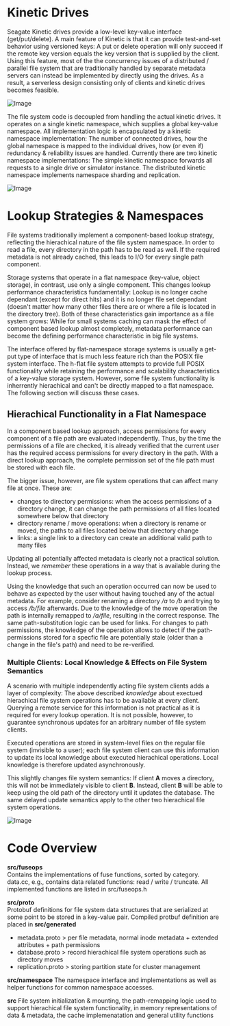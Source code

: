 # Kinetic Drives

Seagate Kinetic drives provide a low-level key-value interface (get/put/delete). A main feature of Kinetic is that it can provide test-and-set behavior using versioned keys: A put or delete operation will only succeed if the remote key version equals the key version that is supplied by the client. Using this feature, most of the the concurrency issues of a distributed / parallel file system that are traditionally handled by separate metadata servers can instead be implemented by directly using the drives. As a result, a serverless design consisting only of clients and kinetic drives becomes feasible. 

![Image](../../wiki/distributed-fs.png?raw=true)

The file system code is decoupled from handling the actual kinetic drives. It operates on a single kinetic namespace, which supplies a global key-value namespace. All implementation logic is encapsulated by a kinetic namespace implementation: The number of connected drives, how the global namespace is mapped to the individual drives, how (or even if) redundancy & reliability issues are handled. Currently there are two kinetic namespace implementations: The simple kinetic namespace forwards all requests to a single drive or simulator instance. The distributed kinetic namespace implements namespace sharding and replication. 

![Image](../../wiki/kinetic-namespace.png?raw=true)


# Lookup Strategies & Namespaces

File systems traditionally implement a component-based lookup strategy, reflecting the hierachical nature of the file system namespace. In order to read a file, every directory in the path has to be read as well. If the required metadata is not already cached, this leads to I/O for every single path component. 

Storage systems that operate in a flat namespace (key-value, object storage), in contrast, use only a single component. This changes lookup performance characteristics fundamentally: Lookup is no longer cache dependant (except for direct hits) and it is no longer file set dependant (doesn't matter how many other files there are or where a file is located in the directory tree). Both of these characteristics gain importance as a file system grows: While for small systems caching can mask the effect of component based lookup almost completely, metadata performance can become the defining performance characteristic in big file systems. 

The interface offered by flat-namespace storage systems is usually a get-put type of interface that is much less feature rich than the POSIX file system interface. The h-flat file system attempts to provide full POSIX functionality while retaining the performance and scalability characteristics of a key-value storage system. However, some file system functionality is inherrently hierachical and can't be directly mapped to a flat namespace. The following section will discuss these cases. 

## Hierachical Functionality in a Flat Namespace

In a component based lookup approach, access permissions for every component of a file path are evaluated independently. Thus, by the time the permissions of a file are checked, it is already verified that the current user has the required access permissions for every directory in the path. With a direct lookup approach, the complete permission set of the file path must be stored with each file. 

The bigger issue, however, are file system operations that can affect many file at once. These are: 

+ changes to directory permissions: when the access permissions of a directory change, it can change the path permissions of all files located somewhere below that directory
+ directory rename / move operations: when a directory is rename or moved, the paths to all files located below that directory change
+ links: a single link to a directory can create an additional valid path to many files

Updating all potentially affected metadata is clearly not a practical solution. Instead, we *remember* these operations in a way that is available during the lookup process. 

Using the knowledge that such an operation occurred can now be used to behave as expected by the user without having touched any of the actual metadata. For example, consider renaming a directory */a* to */b* and trying to access */b/file* afterwards. Due to the knowledge of the move operation the path is internally remapped to */a/file*, resulting in the correct response. The same path-substitution logic can be used for links. For changes to path permissions, the knowledge of the operation allows to detect if the path-permissions stored for a specfic file are potentially stale (older than a change in the file's path) and need to be re-verified. 


### Multiple Clients: Local Knowledge & Effects on File System Semantics
A scenario with multiple independently acting file system clients adds a layer of complexity: The above described *knowledge* about exectued hierachical file system operations has to be available at every client. Querying a remote service for this information is not practical as it is required for every lookup operation. It is not possible, however, to guarantee synchronous updates for an arbitrary number of file system clients. 

Executed operations are stored in system-level files on the regular file system (invisible to a user); each file system client can use this information to update its local knowledge about executed hierachical operations. Local knowledge is therefore updated asynchronously. 

This slightly changes file system semantics: If client **A** moves a directory, this will not be immediately visible to client **B**. Instead, client **B** will be able to keep using the old path of the directory until it updates the database. The same delayed update semantics apply to the other two hierachical file system operations. 


![Image](../../wiki/h-flat.png?raw=true)

# Code Overview 

**src/fuseops**  
Contains the implementations of fuse functions, sorted by category. data.cc, e.g., contains data related functions: read / write / truncate. All implemented functions are listed in src/fuseops.h

**src/proto**  
Protobuf definitions for file system data structures that are serialized at some point to be stored in a key-value pair. Compiled protbuf definition are placed in **src/generated**  
+ metadata.proto > per file metadata, normal inode metadata + extended attributes + path permissions
+ database.proto > record hierachical file system operations such as directory moves
+ replication.proto > storing partition state for cluster management

**src/namespace** 
The namespace interface and implementations as well as helper functions for common namespace accesses. 

**src**
File system initialization & mounting, the path-remapping logic used to support hierachical file system functionality, in memory representations of data & metadata, the cache implemenatation and general utility functions
